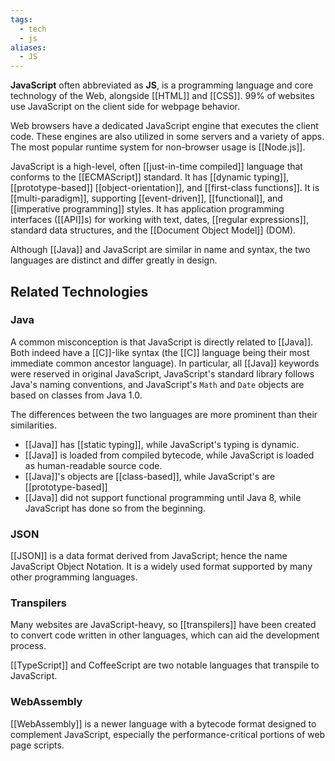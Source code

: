 ```yaml
---
tags:
  - tech
  - js
aliases:
  - JS
---
```

**JavaScript** often abbreviated as **JS**, is a programming language and core technology of the Web, alongside [[HTML]] and [[CSS]]. 
99% of websites use JavaScript on the client side for webpage behavior.

Web browsers have a dedicated JavaScript engine that executes the client code.
These engines are also utilized in some servers and a variety of apps.
The most popular runtime system for non-browser usage is [[Node.js]].

JavaScript is a high-level, often [[just-in-time compiled]] language that conforms to the [[ECMAScript]] standard.
It has [[dynamic typing]], [[prototype-based]] [[object-orientation]], and [[first-class functions]].
It is [[multi-paradigm]], supporting [[event-driven]], [[functional]], and [[imperative programming]] styles.
It has application programming interfaces ([[API]]s) for working with text, dates, [[regular expressions]], standard data structures, and the [[Document Object Model]] (DOM).

Although [[Java]] and JavaScript are similar in name and syntax, the two languages are distinct and differ greatly in design.

## Related Technologies
### Java
A common misconception is that JavaScript is directly related to [[Java]].
Both indeed have a [[C]]-like syntax (the [[C]] language being their most immediate common ancestor language).
In particular, all [[Java]] keywords were reserved in original JavaScript, JavaScript's standard library follows Java's naming conventions, and JavaScript's `Math` and `Date` objects are based on classes from Java 1.0.

The differences between the two languages are more prominent than their similarities.
- [[Java]] has [[static typing]], while JavaScript's typing is dynamic.
- [[Java]] is loaded from compiled bytecode, while JavaScript is loaded as human-readable source code.
- [[Java]]'s objects are [[class-based]], while JavaScript's are [[prototype-based]]
- [[Java]] did not support functional programming until Java 8, while JavaScript has done so from the beginning.

### JSON
[[JSON]] is a data format derived from JavaScript; hence the name JavaScript Object Notation. 
It is a widely used format supported by many other programming languages.

### Transpilers
Many websites are JavaScript-heavy, so [[transpilers]] have been created to convert code written in other languages, which can aid the development process.

[[TypeScript]] and CoffeeScript are two notable languages that transpile to JavaScript.

### WebAssembly
[[WebAssembly]] is a newer language with a bytecode format designed to complement JavaScript, especially the performance-critical portions of web page scripts.
